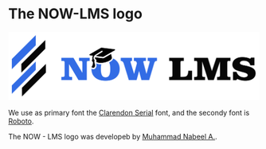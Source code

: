 # The NOW-LMS logo

![Logo](images/logo.svg)

We use as primary font the [Clarendon Serial](https://freefonts.co/fonts/clarendon-serial-regular) font, and the secondy font is
[Roboto](https://fonts.google.com/specimen/Roboto).

The NOW - LMS logo was developeb by [Muhammad Nabeel A.](https://www.freelancer.es/projects/logo-design/Logo-desing-for-Open-Source/).
